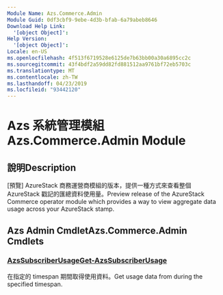 ```yaml
---
Module Name: Azs.Commerce.Admin
Module Guid: 0df3cbf9-9ebe-4d3b-bfab-6a79abeb8646
Download Help Link:
  '[object Object]': 
Help Version:
  '[object Object]': 
Locale: en-US
ms.openlocfilehash: 4f513f6719528e6125de7b63bb00a30a6895cc2c
ms.sourcegitcommit: 43f4bdf2a59dd82fd881512aa9761bf72eb5703c
ms.translationtype: MT
ms.contentlocale: zh-TW
ms.lasthandoff: 04/23/2019
ms.locfileid: "93442120"
---
```

# <span data-ttu-id="775fa-101">Azs 系統管理模組</span><span class="sxs-lookup"><span data-stu-id="775fa-101">Azs.Commerce.Admin Module</span></span>
## <span data-ttu-id="775fa-102">說明</span><span class="sxs-lookup"><span data-stu-id="775fa-102">Description</span></span>
<span data-ttu-id="775fa-103">[預覽] AzureStack 商務運營商模組的版本，提供一種方式來查看整個 AzureStack 戳記的匯總資料使用量。</span><span class="sxs-lookup"><span data-stu-id="775fa-103">Preview release of the AzureStack Commerce operator module which provides a way to view aggregate data usage across your AzureStack stamp.</span></span>

## <span data-ttu-id="775fa-104">Azs Admin Cmdlet</span><span class="sxs-lookup"><span data-stu-id="775fa-104">Azs.Commerce.Admin Cmdlets</span></span>
### [<span data-ttu-id="775fa-105">AzsSubscriberUsage</span><span class="sxs-lookup"><span data-stu-id="775fa-105">Get-AzsSubscriberUsage</span></span>](Get-AzsSubscriberUsage.md)
<span data-ttu-id="775fa-106">在指定的 timespan 期間取得使用資料。</span><span class="sxs-lookup"><span data-stu-id="775fa-106">Get usage data from during the specified timespan.</span></span>


